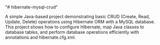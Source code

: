 "# hibernate-mysql-crud" 

A simple Java-based project demonstrating basic CRUD (Create, Read, Update, Delete) operations using Hibernate ORM with a MySQL database. This project shows how to configure Hibernate, map Java classes to database tables, and perform database operations efficiently with annotations and hibernate.cfg.xml.
